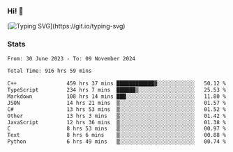 ### Hi!  👋

[![Typing SVG](https://readme-typing-svg.herokuapp.com?font=Fira+Code&pause=1000&width=435&lines=Hello!+I'm+Texiwustion.)](https://git.io/typing-svg)

### Stats

<!--START_SECTION:waka-->

```txt
From: 30 June 2023 - To: 09 November 2024

Total Time: 916 hrs 59 mins

C++                459 hrs 37 mins ████████████▓░░░░░░░░░░░░   50.12 %
TypeScript         234 hrs 7 mins  ██████▒░░░░░░░░░░░░░░░░░░   25.53 %
Markdown           108 hrs 14 mins ███░░░░░░░░░░░░░░░░░░░░░░   11.80 %
JSON               14 hrs 21 mins  ▒░░░░░░░░░░░░░░░░░░░░░░░░   01.57 %
C#                 13 hrs 53 mins  ▒░░░░░░░░░░░░░░░░░░░░░░░░   01.52 %
Other              13 hrs 3 mins   ▒░░░░░░░░░░░░░░░░░░░░░░░░   01.42 %
JavaScript         12 hrs 36 mins  ▒░░░░░░░░░░░░░░░░░░░░░░░░   01.38 %
C                  8 hrs 53 mins   ▒░░░░░░░░░░░░░░░░░░░░░░░░   00.97 %
Text               8 hrs 6 mins    ▒░░░░░░░░░░░░░░░░░░░░░░░░   00.88 %
Python             6 hrs 49 mins   ▒░░░░░░░░░░░░░░░░░░░░░░░░   00.74 %
```

<!--END_SECTION:waka-->
